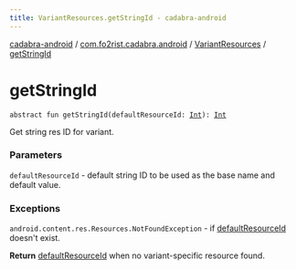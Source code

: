 ```yaml
---
title: VariantResources.getStringId - cadabra-android
---
```


[cadabra-android](../../index.html) / [com.fo2rist.cadabra.android](../index.html) / [VariantResources](index.html) / [getStringId](./get-string-id.html)

# getStringId

`abstract fun getStringId(defaultResourceId: `[`Int`](https://kotlinlang.org/api/latest/jvm/stdlib/kotlin/-int/index.html)`): `[`Int`](https://kotlinlang.org/api/latest/jvm/stdlib/kotlin/-int/index.html)

Get string res ID for variant.

### Parameters

`defaultResourceId` - default string ID to be used as the base name and default value.

### Exceptions

`android.content.res.Resources.NotFoundException` - if [defaultResourceId](get-string-id.html#com.fo2rist.cadabra.android.VariantResources$getStringId(kotlin.Int)/defaultResourceId) doesn't exist.

**Return**
[defaultResourceId](get-string-id.html#com.fo2rist.cadabra.android.VariantResources$getStringId(kotlin.Int)/defaultResourceId) when no variant-specific resource found.

